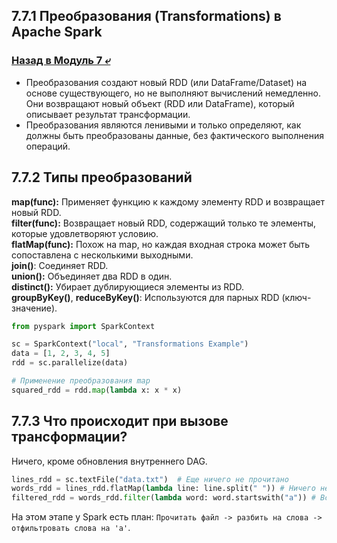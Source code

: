 ## 7.7.1 Преобразования (Transformations) в Apache Spark

### [Назад в Модуль 7 ⤶](/data/Module7/readme.md)

- Преобразования создают новый RDD (или DataFrame/Dataset) на основе существующего, но не выполняют вычислений немедленно. 
Они возвращают новый объект (RDD или DataFrame), который описывает результат трансформации.  
- Преобразования являются ленивыми и только определяют, как должны быть преобразованы данные, без фактического 
выполнения операций.  

## 7.7.2 Типы преобразований
**map(func):** Применяет функцию к каждому элементу RDD и возвращает новый RDD.  
**filter(func):** Возвращает новый RDD, содержащий только те элементы, которые удовлетворяют условию.  
**flatMap(func):** Похож на map, но каждая входная строка может быть сопоставлена с несколькими выходными.   
**join()**: Соединяет RDD.  
**union():** Объединяет два RDD в один.  
**distinct():** Убирает дублирующиеся элементы из RDD.  
**groupByKey()**, **reduceByKey()**: Используются для парных RDD (ключ-значение).

```python
from pyspark import SparkContext

sc = SparkContext("local", "Transformations Example")
data = [1, 2, 3, 4, 5]
rdd = sc.parallelize(data)

# Применение преобразования map
squared_rdd = rdd.map(lambda x: x * x)
```

## 7.7.3 Что происходит при вызове трансформации?
Ничего, кроме обновления внутреннего DAG.

```python
lines_rdd = sc.textFile("data.txt")  # Еще ничего не прочитано
words_rdd = lines_rdd.flatMap(lambda line: line.split(" ")) # Ничего не выполнено
filtered_rdd = words_rdd.filter(lambda word: word.startswith("a")) # Все еще ничего
```

На этом этапе у Spark есть план: `Прочитать файл -> разбить на слова -> отфильтровать слова на 'a'`.